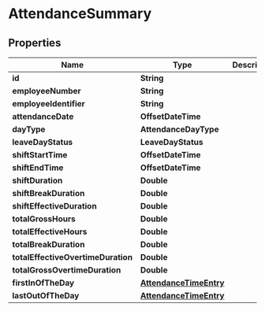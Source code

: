 

# AttendanceSummary


## Properties

| Name | Type | Description | Notes |
|------------ | ------------- | ------------- | -------------|
|**id** | **String** |  |  [optional] |
|**employeeNumber** | **String** |  |  [optional] |
|**employeeIdentifier** | **String** |  |  [optional] |
|**attendanceDate** | **OffsetDateTime** |  |  [optional] |
|**dayType** | **AttendanceDayType** |  |  [optional] |
|**leaveDayStatus** | **LeaveDayStatus** |  |  [optional] |
|**shiftStartTime** | **OffsetDateTime** |  |  [optional] |
|**shiftEndTime** | **OffsetDateTime** |  |  [optional] |
|**shiftDuration** | **Double** |  |  [optional] |
|**shiftBreakDuration** | **Double** |  |  [optional] |
|**shiftEffectiveDuration** | **Double** |  |  [optional] |
|**totalGrossHours** | **Double** |  |  [optional] |
|**totalEffectiveHours** | **Double** |  |  [optional] |
|**totalBreakDuration** | **Double** |  |  [optional] |
|**totalEffectiveOvertimeDuration** | **Double** |  |  [optional] |
|**totalGrossOvertimeDuration** | **Double** |  |  [optional] |
|**firstInOfTheDay** | [**AttendanceTimeEntry**](AttendanceTimeEntry.md) |  |  [optional] |
|**lastOutOfTheDay** | [**AttendanceTimeEntry**](AttendanceTimeEntry.md) |  |  [optional] |



